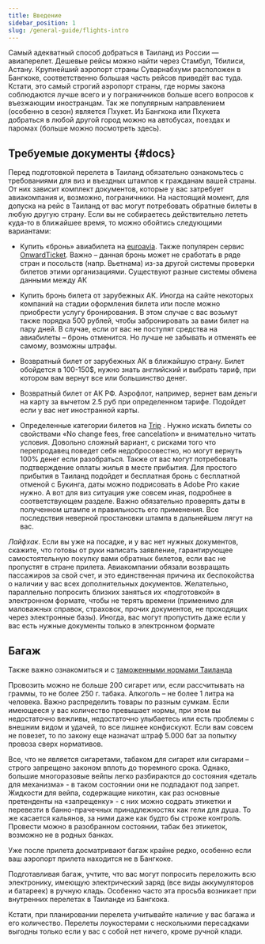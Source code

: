 ```yaml
---
title: Введение
sidebar_position: 1
slug: /general-guide/flights-intro
---
```



Самый адекватный способ добраться в Таиланд из России — авиаперелет. Дешевые рейсы можно найти через Стамбул, Тбилиси, Астану. Крупнейший аэропорт страны Суварнабхуми расположен в Бангкоке, соответственно большая часть рейсов приведёт вас туда. Кстати, это самый строгий аэропорт страны, где нормы закона соблюдаются лучше всего и у пограничников больше всего вопросов к въезжающим иностранцам. Так же популярным направлением (особенно в сезон) является Пхукет. Из Бангкока или Пхукета добраться в любой другой город можно на автобусах, поездах и паромах (больше можно посмотреть здесь).

## Требуемые документы {#docs}

Перед подготовкой перелета в Таиланд обязательно ознакомьтесь с требованиями для виз и въездных штампов к гражданам вашей страны. От них зависит комплект документов, которые у вас затребует авиакомпания и, возможно, пограничники. На настоящий момент, для допуска на рейс в Таиланд от вас могут потребовать обратные билеты в любую другую страну. Если вы не собираетесь действительно лететь куда-то в ближайшее время, то можно обойтись следующими вариантами:

- Купить «бронь» авиабилета на [euroavia](https://www.euroavia.ru/book/book-m.php). Также популярен сервис [OnwardTicket](https://onwardticket.com). Важно – данная бронь может не сработать в ряде стран и посольств (напр. Вьетнама) из-за другой системы проверки билетов этими организациями. Существуют разные системы обмена данными между АК

- Купить бронь билета от зарубежных АК. Иногда на сайте некоторых компаний на стадии оформления билета или после можно приобрести услугу бронирования. В этом случае с вас возьмут также порядка 500 рублей, чтобы забронировать за вами билет на пару дней. В случае, если от вас не поступят средства на авиабилеты – бронь отменится. Но лучше не забывать и отменять ее самому, возможны штрафы.

- Возвратный билет от зарубежных АК в ближайшую страну. Билет обойдется в 100-150$, нужно знать английский и выбрать тариф, при котором вам вернут все или большинство денег.

- Возвратный билет от АК РФ. Аэрофлот, например, вернет вам деньги на карту за вычетом 2.5 руб при определенном тарифе. Подойдет если у вас нет иностранной карты.

- Определенные категории билетов на [Trip](https://ru.trip.com/?locale=ru_ru) . Нужно искать билеты со свойствами «No change fees, free cancelation» и внимательно читать условия. Довольно сложный вариант, с рисками того что перепродавец поведет себя недобросовестно, но могут вернуть 100% денег если разобраться. Также от вас могут потребовать подтверждение оплаты жилья в месте прибытия. Для простого прибытия в Таиланд подойдет и бесплатная бронь с бесплатной отменой с Букинга, даты можно подрисовать в Adobe Pro какие нужно. А вот для виз ситуация уже совсем иная, подробнее в соответствующем разделе. Важно обязательно проверять даты в полученном штампе и правильность его применения. Все последствия неверной простановки штампа в дальнейшем лягут на вас.


*Лайфхак*. Если вы уже на посадке, и у вас нет нужных документов, скажите, что готовы от руки написать заявление, гарантирующее самостоятельную покупку вами обратных билетов, если вас не пропустят в стране прилета. Авиакомпании обязали возвращать пассажиров за свой счет, и это единственная причина их беспокойства о наличии у вас всех дополнительных документов. Желательно, параллельно попросить близких заняться их «подготовкой» в электронном формате, чтобы не терять времени (применимо для маловажных справок, страховок, прочих документов, не проходящих через электронные базы). Иногда, вас могут пропустить даже если у вас есть нужные документы только в электронном формате


## Багаж

Также важно ознакомиться и с [таможенными нормами Таиланда](https://moscow.thaiembassy.org/ru/publicservice/84777-%D0%9C%D0%B5%D1%81%D1%82%D0%BD%D1%8B%D0%B5-%D0%B7%D0%B0%D0%BA%D0%BE%D0%BD%D1%8B-%D0%B8-%D1%82%D1%80%D0%B0%D0%B4%D0%B8%D1%86%D0%B8%D0%B8?cate=5d843b6a15e39c1abc00518c)


Провозить можно не больше 200 сигарет или, если рассчитывать на граммы, то не более 250 г. табака. Алкоголь – не более 1 литра на человека. Важно распределить товары по разным сумкам. Если имеющееся у вас количество превышает нормы, при этом вы недостаточно вежливы, недостаточно улыбаетесь или есть проблемы с внешним видом и удачей, то все лишнее конфискуют. Если вам совсем не повезет, то по закону еще назначат штраф 5.000 бат за попытку провоза сверх нормативов.

Все, что не является сигаретами, табаком для сигарет или сигарами – строго запрещено законом вплоть до тюремного срока. Однако, большие многоразовые вейпы легко разбираются до состояния «деталь для механизма» - в таком состоянии они не подпадают под запрет. Жидкости для вейпа, содержащие никотин, как раз основные претенденты на «запрещенку» - с них можно содрать этикетки и перевезти в банно-прачечных принадлежностях как гели для душа.
То же касается кальянов, за ними даже как будто бы строже контроль. Провести можно в разобранном состоянии, табак без этикеток, возможно не в родных банках.

Уже после прилета досматривают багаж крайне редко, особенно если ваш аэропорт прилета находится не в Бангкоке.

Подготавливая багаж, учтите, что вас могут попросить переложить всю электронику, имеющую электрический заряд (все виды аккумуляторов и батареек) в ручную кладь. Особенно часто эта просьба возникает при внутренних перелетах в Таиланде из Бангкока.

Кстати, при планировании перелета учитывайте наличие у вас багажа и его количество. Перелеты лоукостерами с несколькими пересадками выгодны только если у вас с собой нет ничего, кроме ручной клади.


